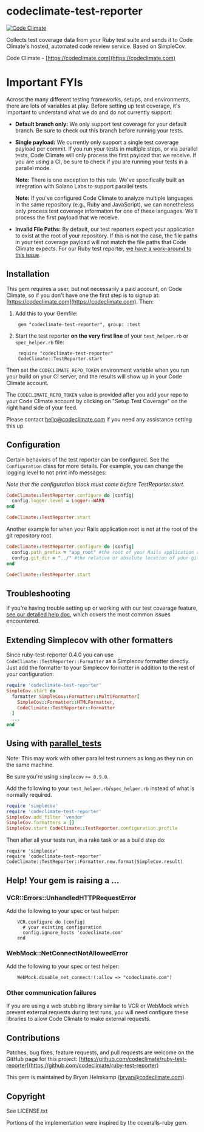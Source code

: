 # codeclimate-test-reporter

[![Code Climate](https://codeclimate.com/github/codeclimate/ruby-test-reporter/badges/gpa.svg)](https://codeclimate.com/github/codeclimate/ruby-test-reporter)

Collects test coverage data from your Ruby test suite and sends it to Code
Climate's hosted, automated code review service. Based on SimpleCov.

Code Climate - [https://codeclimate.com](https://codeclimate.com)

# Important FYIs

Across the many different testing frameworks, setups, and environments, there are lots of variables at play. Before setting up test coverage, it's important to understand what we do and do not currently support:

* **Default branch only:** We only support test coverage for your default branch. Be sure to check out this branch before running your tests.
* **Single payload:** We currently only support a single test coverage payload per commit. If you run your tests in multiple steps, or via parallel tests, Code Climate will only process the first payload that we receive. If you are using a CI, be sure to check if you are running your tests in a parallel mode.

  **Note:** There is one exception to this rule. We've specifically built an integration with Solano Labs to support parallel tests.

  **Note:** If you've configured Code Climate to analyze multiple languages in the same repository (e.g., Ruby and JavaScript), we can nonetheless only process test coverage information for one of these languages. We'll process the first payload that we receive.
* **Invalid File Paths:** By default, our test reporters expect your application to exist at the root of your repository. If this is not the case, the file paths in your test coverage payload will not match the file paths that Code Climate expects. For our Ruby test reporter, [we have a work-around to this issue](http://docs.codeclimate.com/article/220-help-im-having-trouble-with-test-coverage#ruby_sub_folder).

## Installation

This gem requires a user, but not necessarily a paid account, on Code Climate, so if you don't have one the
first step is to signup at: [https://codeclimate.com](https://codeclimate.com). Then:

1. Add this to your Gemfile:

        gem "codeclimate-test-reporter", group: :test

1. Start the test reporter **on the very first line** of your `test_helper.rb` or
  `spec_helper.rb` file:

        require "codeclimate-test-reporter"
        CodeClimate::TestReporter.start

Then set the `CODECLIMATE_REPO_TOKEN` environment variable when you run your build
on your CI server, and the results will show up in your Code Climate account.

The `CODECLIMATE_REPO_TOKEN` value is provided after you add your repo to your
Code Climate account by clicking on "Setup Test Coverage" on the right hand side of your feed.

Please contact hello@codeclimate.com if you need any assistance setting this up.

## Configuration

Certain behaviors of the test reporter can be configured. See the `Configuration`
class for more details. For example, you can change the logging level to not
print info messages:

*Note that the configuration block must come before TestReporter.start.*

```ruby
CodeClimate::TestReporter.configure do |config|
  config.logger.level = Logger::WARN
end

CodeClimate::TestReporter.start
```

Another example for when your Rails application root is not at the root of the git repository root

```ruby
CodeClimate::TestReporter.configure do |config|
  config.path_prefix = "app_root" #the root of your Rails application relative to the repository root
  config.git_dir = "../" #the relative or absolute location of your git root compared to where your tests are run
end

CodeClimate::TestReporter.start
```

## Troubleshooting

If you're having trouble setting up or working with our test coverage feature, [see our detailed help doc](http://docs.codeclimate.com/article/220-help-im-having-trouble-with-test-coverage), which covers the most common issues encountered.

## Extending Simplecov with other formatters

Since ruby-test-reporter 0.4.0 you can use `CodeClimate::TestReporter::Formatter` as a Simplecov formatter directly. Just add the formatter to your Simplecov formatter in addition to the rest of your configuration:

```ruby
require 'codeclimate-test-reporter'
SimpleCov.start do
  formatter SimpleCov::Formatter::MultiFormatter[
    SimpleCov::Formatter::HTMLFormatter,
    CodeClimate::TestReporter::Formatter
  ]
  ...
end
```

## Using with [parallel_tests](https://github.com/grosser/parallel_tests)

Note: This may work with other parallel test runners as long as they run on the same machine.

Be sure you're using `simplecov` `>= 0.9.0`. 

Add the following to your `test_helper.rb`/`spec_helper.rb` instead of what is normally required.

```ruby
require 'simplecov'
require 'codeclimate-test-reporter'
SimpleCov.add_filter 'vendor'
SimpleCov.formatters = []
SimpleCov.start CodeClimate::TestReporter.configuration.profile
```

Then after all your tests run, in a rake task or as a build step do:

```
require 'simplecov'
require 'codeclimate-test-reporter'
CodeClimate::TestReporter::Formatter.new.format(SimpleCov.result)
```

## Help! Your gem is raising a ...

### VCR::Errors::UnhandledHTTPRequestError

Add the following to your spec or test helper:

        VCR.configure do |config|
          # your existing configuration
          config.ignore_hosts 'codeclimate.com'
        end

### WebMock::NetConnectNotAllowedError

Add the following to your spec or test helper:

        WebMock.disable_net_connect!(:allow => "codeclimate.com")

### Other communication failures

If you are using a web stubbing library similar to VCR or WebMock which prevent external requests during test runs, you will need configure these libraries to allow Code Climate to make external requests.

## Contributions

Patches, bug fixes, feature requests, and pull requests are welcome on the
GitHub page for this project: [https://github.com/codeclimate/ruby-test-reporter](https://github.com/codeclimate/ruby-test-reporter)

This gem is maintained by Bryan Helmkamp (bryan@codeclimate.com).

## Copyright

See LICENSE.txt

Portions of the implementation were inspired by the coveralls-ruby gem.
